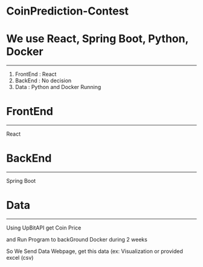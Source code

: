 # CoinPrediction-Contest

# We use React, Spring Boot, Python, Docker
------------------------------------------------
1. FrontEnd : React
2. BackEnd : No decision
3. Data : Python and Docker Running

# FrontEnd 
------------------------------------------------
React
# BackEnd
------------------------------------------------
Spring Boot
# Data
----------------------------------------------
Using UpBitAPI get Coin Price

and Run Program to backGround Docker during 2 weeks

So We Send Data Webpage, get this data (ex: Visualization or provided excel (csv)

